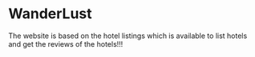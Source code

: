 # WanderLust
The website is based on the hotel listings which is available to list hotels and get the reviews of the hotels!!!
